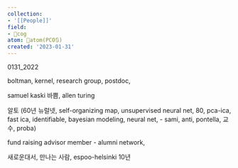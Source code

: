 ```yaml
---
collection:
- '[[People]]'
field:
- 👾cog
atom: 🧭atom(PCO🔃)
created: '2023-01-31'
---
```


0131_2022

boltman, kernel, research group, postdoc, 

samuel kaski 바쁨, allen turing

알토 (60년 뉴럴넷, self-organizing map, unsupervised neural net, 80, pca-ica, fast ica, identifiable, bayesian modeling, neural net, - sami, anti, pontella, 교수, proba)

fund raising advisor member - alumni network, 

새로운대서, 만나는 사람, espoo-helsinki 10년